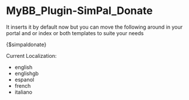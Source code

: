 # MyBB_Plugin-SimPal_Donate

It inserts it by default now but you can move the following around in your portal and or index or both templates to suite your needs

{$simpaldonate}

Current Localization:

- english
- englishgb
- espanol
- french
- italiano
